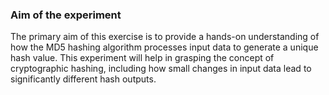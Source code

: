 ### Aim of the experiment
The primary aim of this exercise is to provide a hands-on understanding of how the MD5 hashing algorithm processes input data to generate a unique hash value. This experiment will help in grasping the concept of cryptographic hashing, including how small changes in input data lead to significantly different hash outputs.